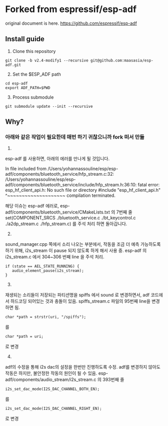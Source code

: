 # Forked from espressif/esp-adf
original document is here. https://github.com/espressif/esp-adf

## Install guide
1. Clone this repository
```
git clone -b v2.4-modify1 --recursive git@github.com:maasasia/esp-adf.git
```
2. Set the $ESP_ADF path
```
cd esp-adf
export ADF_PATH=$PWD
```
3. Process submodule
```
git submodule update --init --recursive
```

## Why?

### 아래와 같은 작업이 필요한데 매번 하기 귀찮으니까 fork 떠서 만듦

1.
esp-adf 를 사용하면, 아래의 에러를 만나게 될 것입니다.

In file included from /Users/yohannassouline/esp/esp-adf/components/bluetooth_service/hfp_stream.c:32: /Users/yohannassouline/esp/esp-adf/components/bluetooth_service/include/hfp_stream.h:36:10: fatal error: esp_hf_client_api.h: No such file or directory #include "esp_hf_client_api.h" ^~~~~~~~~~~~~~~~~~~~~ compilation terminated.

해당 이슈는 esp-adf 에러로, esp-adf/components/bluetooth_service/CMakeLists.txt 의 7번째 줄 set(COMPONENT_SRCS ./bluetooth_service.c ./bt_keycontrol.c ./a2dp_stream.c ./hfp_stream.c) 를 주석 처리 하면 돌아갑니다.


2.
sound_manager.cpp 쪽에서 소리 나오는 부분에서, 작동을 조금 더 예측 가능하도록 하기 위해, i2s_stream 이 pause 되지 않도록 하게 해서 사용 중. esp-adf 의 i2s_stream.c 에서 304~306 번째 line 을 주석 처리.
```
if (state == AEL_STATE_RUNNING) {
   audio_element_pause(i2s_stream);
}
```

3.
재생되는 소리들이 저장되는 파티션명을 spiffs 에서 sound 로 변경하면서, adf 코드에서 하드코딩 되어있는 것과 충돌이 있음. spiffs_stream.c 파일의 95번째 line을 변경하면 됨.
```
char *path = strstr(uri, "/spiffs");
```
를
```
char *path = uri;
```
로 변경

4.
adf의 수정을 통해 i2s dac의 설정을 한번만 진행하도록 수정. adf를 변경하지 않아도 작동은 하지만, 불안정한 작동의 원인이 될 수 있음. esp-adf/components/audio_stream/i2s_stream.c 의 393번째 줄
```
i2s_set_dac_mode(I2S_DAC_CHANNEL_BOTH_EN);
```
를
```
i2s_set_dac_mode(I2S_DAC_CHANNEL_RIGHT_EN);
```
로 변경